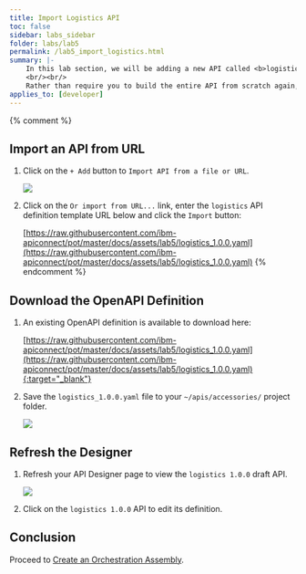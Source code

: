 ```yaml
---
title: Import Logistics API
toc: false
sidebar: labs_sidebar
folder: labs/lab5
permalink: /lab5_import_logistics.html
summary: |-
    In this lab section, we will be adding a new API called <b>logistics</b> which will provide helper services around calculating shipping rates and locating nearby stores.
    <br/><br/>
    Rather than require you to build the entire API from scratch again, you will see how you can import and modify an existing OpenAPI definition.
applies_to: [developer]
---
```


{% comment %}
## Import an API from URL

1.  Click on the `+ Add` button to `Import API from a file or URL`.

    ![](./images/labs/lab5/import-api.png)

1.  Click on the `Or import from URL...` link, enter the `logistics` API definition template URL below and click the `Import` button:

    [https://raw.githubusercontent.com/ibm-apiconnect/pot/master/docs/assets/lab5/logistics_1.0.0.yaml](https://raw.githubusercontent.com/ibm-apiconnect/pot/master/docs/assets/lab5/logistics_1.0.0.yaml)
{% endcomment %}

## Download the OpenAPI Definition

1.  An existing OpenAPI definition is available to download here:

    [https://raw.githubusercontent.com/ibm-apiconnect/pot/master/docs/assets/lab5/logistics_1.0.0.yaml](https://raw.githubusercontent.com/ibm-apiconnect/pot/master/docs/assets/lab5/logistics_1.0.0.yaml){:target="_blank"}

1.  Save the `logistics_1.0.0.yaml` file to your `~/apis/accessories/` project folder.

    ![](./images/labs/lab5/save-logistics-yaml.png)

## Refresh the Designer

1.  Refresh your API Designer page to view the `logistics 1.0.0` draft API.

    ![](./images/labs/lab5/logistics-api-imported.png)
    
1.  Click on the `logistics 1.0.0` API to edit its definition.

## Conclusion

Proceed to [Create an Orchestration Assembly](lab5_logistics_orchestration.html).